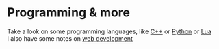 # Programming & more
Take a look on some programming languages, like [C++](./CPP.md) or [Python](./Python.md) or [Lua](./Lua.md)  
I also have some notes on [web development](./WebDev/_WebDev.md)
